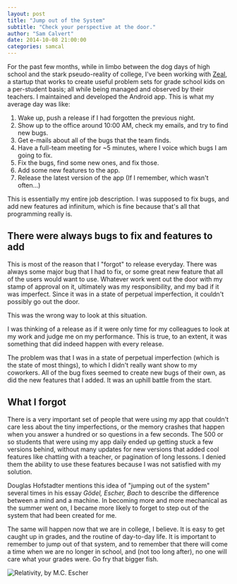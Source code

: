 ```yaml
---
layout: post
title: "Jump out of the System"
subtitle: "Check your perspective at the door."
author: "Sam Calvert"
date: 2014-10-08 21:00:00
categories: samcal
---
```


For the past few months, while in limbo between the dog days of high school and the stark pseudo-reality of college, I've been working with [Zeal](http://www.zeal.com/), a startup that works to create useful problem sets for grade school kids on a per-student basis; all while being managed and observed by their teachers. I maintained and developed the Android app. This is what my average day was like:

1. Wake up, push a release if I had forgotten the previous night.
2. Show up to the office around 10:00 AM, check my emails, and try to find new bugs.
3. Get e-mails about all of the bugs that the team finds.
4. Have a full-team meeting for ~5 minutes, where I voice which bugs I am going to fix.
5. Fix the bugs, find some new ones, and fix those.
6. Add some new features to the app.
7. Release the latest version of the app (If I remember, which wasn't often...)

This is essentially my entire job description. I was supposed to fix bugs, and add new features ad infinitum, which is fine because that's all that programming really is.

There were always bugs to fix and features to add
-------------------------------------------------

This is most of the reason that I "forgot" to release everyday. There was always some major bug that I had to fix, or some great new feature that all of the users would want to use. Whatever work went out the door with my stamp of approval on it, ultimately was my responsibility, and my bad if it was imperfect. Since it was in a state of perpetual imperfection, it couldn't possibly go out the door.

This was the wrong way to look at this situation.

I was thinking of a release as if it were only time for my colleagues to look at my work and judge me on my performance. This is true, to an extent, it was something that did indeed happen with every release.

The problem was that I was in a state of perpetual imperfection (which is the state of most things), to which I didn't really want show to my coworkers. All of the bug fixes seemed to create new bugs of their own, as did the new features that I added. It was an uphill battle from the start.

What I forgot
-------------

There is a very important set of people that were using my app that couldn't care less about the tiny imperfections, or the memory crashes that happen when you answer a hundred or so questions in a few seconds. The 500 or so students that were using my app daily ended up getting stuck a few versions behind, without many updates for new versions that added cool features like chatting with a teacher, or pagination of long lessons. I denied them the ability to use these features because I was not satisfied with my solution.

Douglas Hofstadter mentions this idea of "jumping out of the system" several times in his essay *Gödel, Escher, Bach* to describe the difference between a mind and a machine. In becoming more and more mechanical as the summer went on, I became more likely to forget to step out of the system that had been created for me.

The same will happen now that we are in college, I believe. It is easy to get caught up in grades, and the routine of day-to-day life. It is important to remember to jump out of that system, and to remember that there will come a time when we are no longer in school, and (not too long after), no one will care what your grades were. Go fry that bigger fish.

![Relativity, by M.C. Escher](http://www.mcescher.com/wp-content/uploads/2013/10/LW389-MC-Escher-Relativity-19531.jpg)
